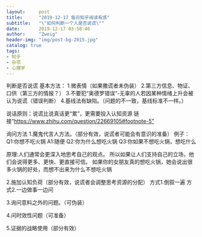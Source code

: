 ```yaml
---
layout:     post
title:      "2019-12-17 每日知乎阅读有感"
subtitle:   "\"如何判断一个人是否说谎\""
date:       2019-12-17 03:58:46 
author:     "Zweig"
header-img: "img/post-bg-2015.jpg"
catalog: true
tags:
- 知乎
- 杂项
- 心理学
---
```

判断是否说谎
基本方法：
1.微表情（如果撒谎者未伪装）
2.第三方信息、物证、口供（第三方的情报？）
3.不要犯“奥德罗错误”-无辜的人若因某种情绪上升会被认为说谎（错误判断）
4.基线法有缺陷。（问题的不一致，基线标准不一样。）

说话原则：说谎比说真话更“累”，更需要投入认知资源
链接“https://www.zhihu.com/question/22669105#footnote-5”

询问方法
1.魔鬼代言人方法。（部分有效，说谎者可能会有意识的准备）
例子：
Q1:你想不吃火锅 A1:随便
Q2:你为什么想吃火锅
Q3:你如果不想吃火锅，想吃什么

原理:人们通常会更深入地思考自己的观点。
所以如果让人们支持自己的立场，他们会说得更多、更快、更直接可信。
如果你的女朋友真的想吃火锅，她会说出很多火锅的好处，而想不出来为什么不想吃火锅

2.施加认知负荷（部分有效，说谎者会调整思考资源的分配）
方式1.倒叙一遍
方式2.一边做事一边问

3.询问意料之外的问题。（可伪装）

4.问时效性问题（可准备）

5.证据的战略使用（部分有效）